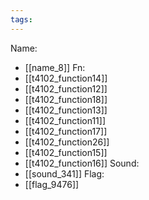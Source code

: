 ```yaml
---
tags:
---
```

Name:
- [[name_8]]
Fn:
- [[t4102_function14]]
- [[t4102_function12]]
- [[t4102_function18]]
- [[t4102_function13]]
- [[t4102_function11]]
- [[t4102_function17]]
- [[t4102_function26]]
- [[t4102_function15]]
- [[t4102_function16]]
Sound:
- [[sound_341]]
Flag:
- [[flag_9476]]
